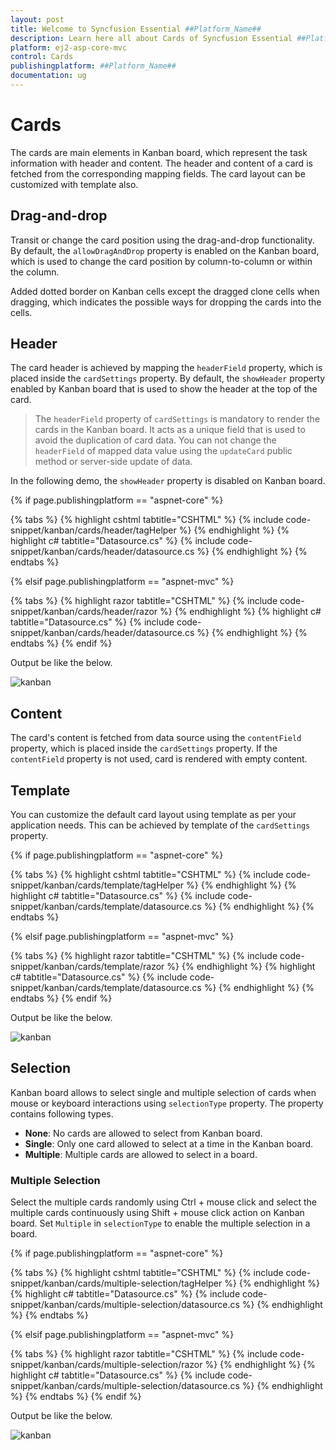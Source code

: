 ```yaml
---
layout: post
title: Welcome to Syncfusion Essential ##Platform_Name##
description: Learn here all about Cards of Syncfusion Essential ##Platform_Name## widgets based on HTML5 and jQuery.
platform: ej2-asp-core-mvc
control: Cards
publishingplatform: ##Platform_Name##
documentation: ug
---
```



# Cards

The cards are main elements in Kanban board, which represent the task information with header and content. The header and content of a card is fetched from the corresponding mapping fields. The card layout can be customized with template also.

## Drag-and-drop

Transit or change the card position using the drag-and-drop functionality. By default, the `allowDragAndDrop` property is enabled on the Kanban board, which is used to change the card position by column-to-column or within the column.

Added dotted border on Kanban cells except the dragged clone cells when dragging, which indicates the possible ways for dropping the cards into the cells.

## Header

The card header is achieved by mapping the `headerField` property, which is placed inside the `cardSettings` property. By default, the `showHeader` property enabled by Kanban board that is used to show the header at the top of the card.

> The `headerField` property of `cardSettings` is mandatory to render the cards in the Kanban board. It acts as a unique field that is used to avoid the duplication of card data. You can not change the `headerField` of mapped data value using the `updateCard` public method or server-side update of data.

In the following demo, the `showHeader` property is disabled on Kanban board.

{% if page.publishingplatform == "aspnet-core" %}

{% tabs %}
{% highlight cshtml tabtitle="CSHTML" %}
{% include code-snippet/kanban/cards/header/tagHelper %}
{% endhighlight %}
{% highlight c# tabtitle="Datasource.cs" %}
{% include code-snippet/kanban/cards/header/datasource.cs %}
{% endhighlight %}
{% endtabs %}

{% elsif page.publishingplatform == "aspnet-mvc" %}

{% tabs %}
{% highlight razor tabtitle="CSHTML" %}
{% include code-snippet/kanban/cards/header/razor %}
{% endhighlight %}
{% highlight c# tabtitle="Datasource.cs" %}
{% include code-snippet/kanban/cards/header/datasource.cs %}
{% endhighlight %}
{% endtabs %}
{% endif %}



Output be like the below.

![kanban](./images/header.PNG)

## Content

The card's content is fetched from data source using the `contentField` property, which is placed inside the `cardSettings` property. If the `contentField` property is not used, card is rendered with empty content.

## Template

You can customize the default card layout using template as per your application needs. This can be achieved by template of the `cardSettings` property.

{% if page.publishingplatform == "aspnet-core" %}

{% tabs %}
{% highlight cshtml tabtitle="CSHTML" %}
{% include code-snippet/kanban/cards/template/tagHelper %}
{% endhighlight %}
{% highlight c# tabtitle="Datasource.cs" %}
{% include code-snippet/kanban/cards/template/datasource.cs %}
{% endhighlight %}
{% endtabs %}

{% elsif page.publishingplatform == "aspnet-mvc" %}

{% tabs %}
{% highlight razor tabtitle="CSHTML" %}
{% include code-snippet/kanban/cards/template/razor %}
{% endhighlight %}
{% highlight c# tabtitle="Datasource.cs" %}
{% include code-snippet/kanban/cards/template/datasource.cs %}
{% endhighlight %}
{% endtabs %}
{% endif %}



Output be like the below.

![kanban](./images/card-template.PNG)

## Selection

Kanban board allows to select single and multiple selection of cards when mouse or keyboard interactions using `selectionType` property. The property contains following types.

* **None**: No cards are allowed to select from Kanban board.
* **Single**: Only one card allowed to select at a time in the Kanban board.
* **Multiple**: Multiple cards are allowed to select in a board.

### Multiple Selection

Select the multiple cards randomly using Ctrl + mouse click and select the multiple cards continuously using Shift + mouse click action on Kanban board. Set `Multiple` in `selectionType` to enable the multiple selection in a board.

{% if page.publishingplatform == "aspnet-core" %}

{% tabs %}
{% highlight cshtml tabtitle="CSHTML" %}
{% include code-snippet/kanban/cards/multiple-selection/tagHelper %}
{% endhighlight %}
{% highlight c# tabtitle="Datasource.cs" %}
{% include code-snippet/kanban/cards/multiple-selection/datasource.cs %}
{% endhighlight %}
{% endtabs %}

{% elsif page.publishingplatform == "aspnet-mvc" %}

{% tabs %}
{% highlight razor tabtitle="CSHTML" %}
{% include code-snippet/kanban/cards/multiple-selection/razor %}
{% endhighlight %}
{% highlight c# tabtitle="Datasource.cs" %}
{% include code-snippet/kanban/cards/multiple-selection/datasource.cs %}
{% endhighlight %}
{% endtabs %}
{% endif %}



Output be like the below.

![kanban](./images/multiple-selection.PNG)
